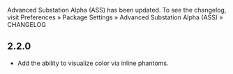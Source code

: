 Advanced Substation Alpha (ASS) has been updated. To see the changelog, visit
Preferences » Package Settings » Advanced Substation Alpha (ASS) » CHANGELOG


## 2.2.0

- Add the ability to visualize color via inline phantoms.
